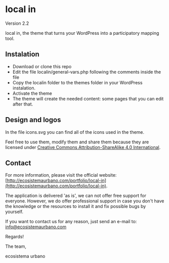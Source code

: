 local in
========
Version 2.2

local in, the theme that turns your WordPress into a participatory mapping tool.

## Instalation
+ Download or clone this repo
+ Edit the file localin/general-vars.php following the comments inside the file
+ Copy the localin folder to the themes folder in your WordPress instalation.
+ Activate the theme
+ The theme will create the needed content: some pages that you can edit after that.

## Design and logos
In the file icons.svg you can find all of the icons used in the theme.

Feel free to use them, modify them and share them because they are licensed under [Creative Commons Attribution-ShareAlike 4.0 International](http://creativecommons.org/licenses/by-sa/4.0/).

## Contact
For more information, please visit the official website: [http://ecosistemaurbano.com/portfolio/local-in](http://ecosistemaurbano.com/portfolio/local-in).

The application is delivered 'as is', we can not offer free support for everyone. However, we do offer professional support in case you don't have the knowledge or the resources to install it and fix possible bugs by yourself. 

If you want to contact us for any reason, just send an e-mail to: [info@ecosistemaurbano.com](mailto:info@ecosistemaurbano.org)

Regards!

The team,

ecosistema urbano
